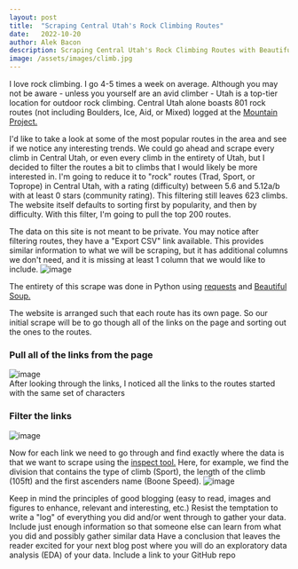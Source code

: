 ```yaml
---
layout: post
title:  "Scraping Central Utah's Rock Climbing Routes"
date:   2022-10-20
author: Alek Bacon
description: Scraping Central Utah's Rock Climbing Routes with Beautiful Soup
image: /assets/images/climb.jpg
---
```

I love rock climbing. I go 4-5 times a week on average. Although you may not be aware - unless you yourself are an avid climber - Utah is a top-tier location for outdoor rock climbing. Central Utah alone boasts 801 rock routes (not including Boulders, Ice, Aid, or Mixed) logged at the [Mountain Project.](https://www.mountainproject.com/) <br>

I'd like to take a look at some of the most popular routes in the area and see if we notice any interesting trends. We could go ahead and scrape every climb in Central Utah, or even every climb in the entirety of Utah, but I decided to filter the routes a bit to climbs that I would likely be more interested in. I'm going to reduce it to "rock" routes (Trad, Sport, or Toprope) in Central Utah, with a rating (difficulty) between 5.6 and 5.12a/b with at least 0 stars (community rating). This filtering still leaves 623 climbs. The website itself defaults to sorting first by popularity, and then by difficulty. With this filter, I'm going to pull the top 200 routes. 

The data on this site is not meant to be private. You may notice after filtering routes, they have a "Export CSV" link available. This provides similar information to what we will be scraping, but it has additional columns we don't need, and it is missing at least 1 column that we would like to include.
![image](https://user-images.githubusercontent.com/112503027/197302554-f4d4740d-69a7-49ae-94f1-b11e35c9d9f3.png)

The entirety of this scrape was done in Python using [requests](https://pypi.org/project/requests/) and [Beautiful Soup.](https://pypi.org/project/beautifulsoup4/) <br>

The website is arranged such that each route has its own page. So our initial scrape will be to go though all of the links on the page and sorting out the ones to the routes. 
### Pull all of the links from the page
![image](https://user-images.githubusercontent.com/112503027/197300925-913c70bb-28ec-494c-a78b-12d35d5a6e01.png) <br>
After looking through the links, I noticed all the links to the routes started with the same set of characters
### Filter the links
![image](https://user-images.githubusercontent.com/112503027/197301146-611b6607-b462-4deb-93a1-c217a81cf286.png) <br>

Now for each link we need to go through and find exactly where the data is that we want to scrape using the [inspect tool.](https://www.thoughtco.com/get-inspect-element-tool-for-browser-756549) Here, for example, we find the division that contains the type of climb (Sport), the length of the climb (105ft) and the first ascenders name (Boone Speed).
![image](https://user-images.githubusercontent.com/112503027/197303137-c6c6cb84-45c5-409e-9f3d-a50947087c29.png) <br>


Keep in mind the principles of good blogging (easy to read, images and figures to enhance, relevant and interesting, etc.)
Resist the temptation to write a "log" of everything you did and/or went through to gather your data.  Include just enough information so that someone else can learn from what you did and possibly gather similar data
Have a conclusion that leaves the reader excited for your next blog post where you will do an exploratory data analysis (EDA) of your data.
Include a link to your GitHub repo
